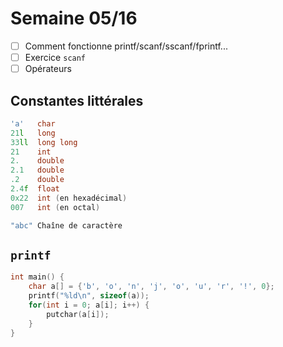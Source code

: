 # Semaine 05/16

- [ ] Comment fonctionne printf/scanf/sscanf/fprintf...
- [ ] Exercice `scanf`
- [ ] Opérateurs

## Constantes littérales

```c 
'a'   char
21l   long
33ll  long long 
21    int
2.    double
2.1   double
.2    double
2.4f  float 
0x22  int (en hexadécimal)
007   int (en octal)

"abc" Chaîne de caractère
```

## `printf`

```c
int main() {
    char a[] = {'b', 'o', 'n', 'j', 'o', 'u', 'r', '!', 0};
    printf("%ld\n", sizeof(a));
    for(int i = 0; a[i]; i++) {
        putchar(a[i]);
    }
}
```

